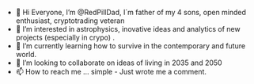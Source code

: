 - 👋 Hi Everyone, I’m @RedPillDad, I´m father of my 4 sons, open minded enthusiast, cryptotrading veteran
- 👀 I’m interested in astrophysics, inovative ideas and analytics of new projects (especially in crypo) .
- 🌱 I’m currently learning how to survive in the contemporary and future world.
- 💞️ I’m looking to collaborate on ideas of living in 2035 and 2050
- 📫 How to reach me ... simple - Just wrote me a comment.

<!---
RedPillDad/RedPillDad is a ✨ special ✨ repository because its `README.md` (this file) appears on your GitHub profile.
You can click the Preview link to take a look at your changes.
--->
